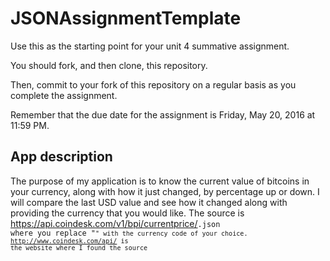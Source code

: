 # JSONAssignmentTemplate

Use this as the starting point for your unit 4 summative assignment.

You should fork, and then clone, this repository.

Then, commit to your fork of this repository on a regular basis as you complete the assignment.

Remember that the due date for the assignment is Friday, May 20, 2016 at 11:59 PM.

## App description

The purpose of my application is to know the current value of bitcoins in your currency, along with how it just changed, by percentage up or down. I will compare the last USD value and see how it changed along with providing the currency that you would like. The source is https://api.coindesk.com/v1/bpi/currentprice/<CODE>.json where you replace "<CODE>" with the currency code of your choice. http://www.coindesk.com/api/ is the website where I found the source